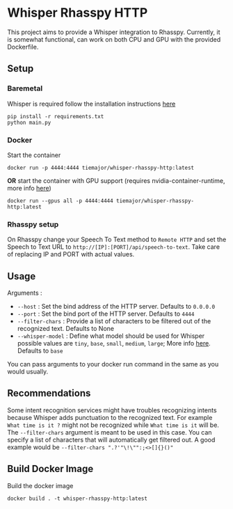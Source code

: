# Whisper Rhasspy HTTP  
  
This project aims to provide a Whisper integration to Rhasspy. Currently, it is somewhat functional, can work on both CPU and GPU with the provided Dockerfile.

## Setup
### Baremetal
Whisper is required follow the installation instructions [here](https://github.com/openai/whisper#setup)

```
pip install -r requirements.txt
python main.py
```

### Docker
Start the container
```
docker run -p 4444:4444 tiemajor/whisper-rhasspy-http:latest 
```
**OR** start the container with GPU support (requires nvidia-container-runtime, more info [here](https://docs.docker.com/config/containers/resource_constraints/#gpu))
```
docker run --gpus all -p 4444:4444 tiemajor/whisper-rhasspy-http:latest 
```

### Rhasspy setup

On Rhasspy change your Speech To Text method to `Remote HTTP` and set the Speech to Text URL to `http://[IP]:[PORT]/api/speech-to-text`. Take care of replacing IP and PORT with actual values.

## Usage
Arguments :

- `--host` : Set the bind address of the HTTP server. Defaults to `0.0.0.0`
- `--port` : Set the bind port of the HTTP server. Defaults to `4444`
- `--filter-chars` : Provide a list of characters to be filtered out of the recognized text. Defaults to None
- `--whisper-model` : Define what model should be used for Whisper possible values are `tiny`, `base`, `small`, `medium`, `large`; More info [here](https://github.com/openai/whisper#available-models-and-languages). Defaults to `base`

You can pass arguments to your docker run command in the same as you would usually.

## Recommendations

Some intent recognition services might have troubles recognizing intents because Whisper adds punctuation to the recognized text.
For example `What time is it ?` might not be recognized while `What time is it` will be. The `--filter-chars` argument is meant to be used in this case.
You can specify a list of characters that will automatically get filtered out. A good example would be `--filter-chars ".?'"\!\"":;<>[]{}()"`

## Build Docker Image
Build the docker image
```
docker build . -t whisper-rhasspy-http:latest
```